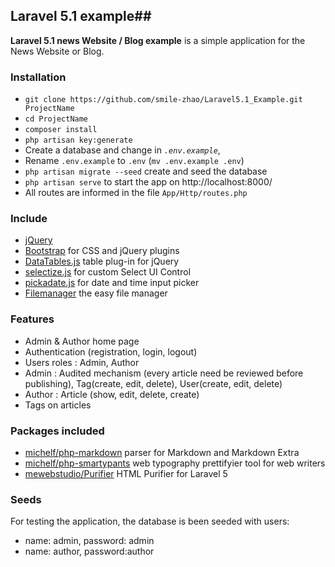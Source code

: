 ## Laravel 5.1 example##

**Laravel 5.1 news Website / Blog example** is a simple application for the News Website or Blog.

### Installation ###

* `git clone https://github.com/smile-zhao/Laravel5.1_Example.git ProjectName`
* `cd ProjectName`
* `composer install`
* `php artisan key:generate`
* Create a database and change in *`.env.example`*, 
* Rename `.env.example` to `.env` (`mv .env.example .env`)
* `php artisan migrate --seed` create and seed the database
* `php artisan serve` to start the app on http://localhost:8000/
* All routes are informed in the file `App/Http/routes.php`

### Include ###

* [jQuery](https://jquery.com/m)	
* [Bootstrap](http://getbootstrap.com) for CSS and jQuery plugins
* [DataTables.js](https://www.datatables.net/) table plug-in for jQuery
* [selectize.js](http://selectize.github.io/selectize.js/) for custom Select UI Control
* [pickadate.js](http://amsul.ca/pickadate.js/) for date and time input picker
* [Filemanager](https://github.com/simogeo/Filemanager) the easy file manager
	
### Features ###

* Admin & Author home page
* Authentication (registration, login, logout)
* Users roles : Admin, Author
* Admin : Audited mechanism (every article need be reviewed before publishing), Tag(create, edit, delete), User(create, edit, delete)
* Author : Article (show, edit, delete, create)
* Tags on articles

### Packages included ###

* [michelf/php-markdown](https://github.com/michelf/php-markdown) parser for Markdown and Markdown Extra
* [michelf/php-smartypants](https://github.com/michelf/php-smartypants) web typography prettifyier tool for web writers
* [mewebstudio/Purifier](https://github.com/mewebstudio/Purifier) HTML Purifier for Laravel 5

### Seeds ###
For testing the application, the database is been seeded with users:

*	name:	admin,		password:	admin
* 	name:	author, 	password:author